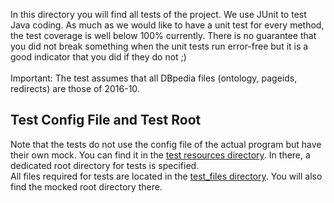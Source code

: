 In this directory you will find all tests of the project. We use JUnit to test Java coding.
As much as we would like to have a unit test for every method, the test coverage is well
below 100% currently. There is no guarantee that you did not break something when the unit
tests run error-free but it is a good indicator that you did if they do not ;) 
<br/><br/>
Important: The test assumes that all DBpedia files (ontology, pageids, redirects) are those of 2016-10.

## Test Config File and Test Root
Note that the tests do not use the config file of the actual program but have their own mock. 
You can find it in the [test resources directory](./resources). 
In there, a dedicated root directory for tests is specified. <br/>
All files required for tests are located in the [test_files directory](./test_files). You will also find the mocked root directory there.

